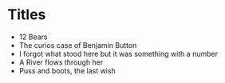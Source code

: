 # Titles
* 12 Bears
* The curios case of Benjamin Button
* I forgot what stood here but it was something with a number
* A River flows through her
* Puss and boots, the last wish
